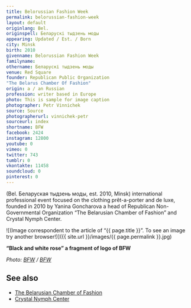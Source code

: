 ```yaml
---
title: Belorussian Fashion Week
permalink: belorussian-fashion-week
layout: default
originlang: Bel.
originspell: Беларускі тыдзень моды
appearing: Updated / Est. / Born
city: Minsk
birth: 2010
givenname: Belorussian Fashion Week
familyname:
othername: Беларускі тыдзень моды
venue: Red Square
founder: Republican Public Organization
"The Belarus Chamber Of Fashion"
origin: a / an Russian
profession: writer based in Europe
photo: This is sample for image caption
photographer: Petr Vinnichek
source: Source
photographerurl: vinnichek-petr
sourceurl: index
shortname: BFW
facebook: 2424
instagram: 12800
youtube: 0
vimeo: 0
twitter: 743
tumblr: 0
vkontakte: 11458
soundcloud: 0
pinterest: 0
---
```


(Bel. Беларуская тыдзень моды, est. 2010, Minsk) international professional event focused on the clothing prêt-a-porter and de luxe, founded in 2010 by Yanina Goncharova a head of Republican Non-Governmental Organization “The Belarusian Chamber of Fashion” and Crystal Nymph Center.

![(Image correspondent to the article of “{{ page.title }}”. To see an image try another browser!)]({{ site.url }}/images/{{ page.permalink }}.jpg)

**“Black and white rose” a fragment of logo of BFW**

*Photo: [BFW](bfw) / [BFW](bfw)*

## See also

- [The Belarusian Chamber of Fashion](t-b-c-o-f)
- [Crystal Nymph Center](c-n-c)
